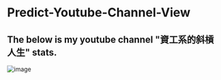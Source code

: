 # Predict-Youtube-Channel-View
## The below is my youtube channel "資工系的斜槓人生" stats.

![image](https://user-images.githubusercontent.com/76461262/132668751-855a297e-23aa-4225-9fcf-e12fdce332a0.png)
